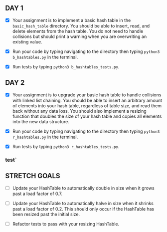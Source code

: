 ## DAY 1

- [X] Your assignment is to implement a basic hash table in the `basic_hash_table` directory. You should be able to insert, read, and delete elements from the hash table. You do not need to handle collisions but should print a warning when you are overwriting an existing value.

- [X] Run your code by typing navigating to the directory then typing `python3 b_hashtables.py` in the terminal.

- [X] Run tests by typing `python3 b_hashtables_tests.py`.

## DAY 2

- [X] Your assignment is to upgrade your basic hash table to handle collisions with linked list chaining. You should be able to insert an arbitrary amount of elements into your hash table, regardless of table size, and read them back without any data loss. You should also implement a resizing function that doubles the size of your hash table and copies all elements into the new data structure.

- [X] Run your code by typing navigating to the directory then typing `python3 r_hashtables.py` in the terminal.

- [X] Run tests by typing `python3 r_hashtables_tests.py`.

### test`

## STRETCH GOALS

- [ ] Update your HashTable to automatically double in size when it grows past a load factor of 0.7.

- [ ] Update your HashTable to automatically halve in size when it shrinks past a load factor of 0.2. This should only occur if the HashTable has been resized past the initial size.

- [ ] Refactor tests to pass with your resizing HashTable.
